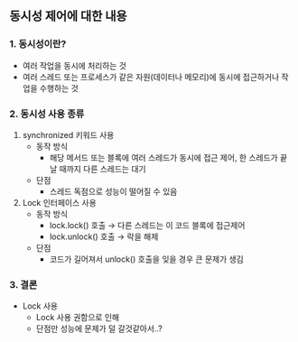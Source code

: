 ## 동시성 제어에 대한 내용
### 1. 동시성이란?
- 여러 작업을 동시에 처리하는 것
- 여러 스레드 또는 프로세스가 같은 자원(데이터나 메모리)에 동시에 접근하거나 작업을 수행하는 것

### 2. 동시성 사용 종류
1. synchronized 키워드 사용
   - 동작 방식
        - 해당 메서드 또는 블록에 여러 스레드가 동시에 접근 제어, 한 스레드가 끝날 때까지 다른 스레드는 대기
    - 단점
        - 스레드 독점으로 성능이 떨어질 수 있음
2. Lock 인터페이스 사용
   - 동작 방식
     - lock.lock() 호출 → 다른 스레드는 이 코드 블록에 접근제어
     - lock.unlock() 호출 → 락을 해제
    - 단점
        - 코드가 길어져서 unlock() 호출을 잊을 경우 큰 문제가 생김

### 3. 결론
- Lock 사용
    - Lock 사용 권함으로 인해
    - 단점만 성능에 문제가 덜 갈것같아서..?
